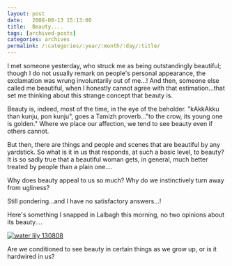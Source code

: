 ```yaml
---
layout: post
date:	2008-08-13 15:13:00
title:  Beauty....
tags: [archived-posts]
categories: archives
permalink: /:categories/:year/:month/:day/:title/
---
```

I met someone yesterday, who struck me as being outstandingly beautiful; though I do not usually remark on people's personal appearance, the exclamation was wrung involuntarily out of me...! And then, someone else called me beautiful, when I honestly cannot agree with that estimation...that set me thinking about this strange concept that beauty is. 

Beauty is, indeed, most of the time, in the eye of the beholder. "kAkkAkku than kunju, pon kunju", goes a Tamizh proverb..."to the crow, its young one is golden." Where we place our affection, we tend to see beauty even if others cannot. 

But then, there are things and people and scenes that are beautiful by any yardstick. So what is it in us that responds, at such a basic level, to beauty? It is so sadly true that a beautiful woman gets, in general, much better treated by people than a plain one....

Why does beauty appeal to us so much? Why do we instinctively turn away from ugliness?

Still pondering...and I have no satisfactory answers...!

Here's something I snapped in Lalbagh this morning, no two opinions about its beauty....


<a href="http://s297.photobucket.com/albums/mm205/depontis/?action=view&current=IMG_5688.jpg" target="_blank"><img src="http://i297.photobucket.com/albums/mm205/depontis/IMG_5688.jpg" border="0" alt="water lily 130808"></a>


Are we conditioned to see beauty in certain things as we grow up, or is it hardwired in us?
